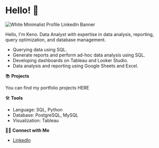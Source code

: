 # Hello! 👋

![White Minimalist Profile LinkedIn Banner](https://github.com/user-attachments/assets/64d91155-ee7f-486e-aa0f-591d2d890cd2)

Hello, I'm Keno. Data Analyst with expertise in data analysis, reporting, query optimization, and database management.

- Querying data using SQL.
- Generate reports and perform ad-hoc data analysis using SQL.
- Developing dashboards on Tableau and Looker Studio.
- Data analysis and reporting using Google Sheets and Excel.
  
📚 **Projects**

You can find my portfolio projects HERE

🛠️ **Tools**
- Language: SQL, Python
- Database: PostgreSQL, MySQL
- Visualization: Tableau

👋🏻 **Connect with Me**
- [LinkedIn](www.linkedin.com/in/osimakeno)
